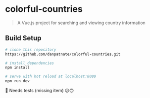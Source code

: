 # colorful-countries

> A Vue.js project for searching and viewing country information

## Build Setup

``` bash
# clone this repository
https://github.com/danpatnate/colorful-countries.git

# install dependencies
npm install

# serve with hot reload at localhost:8080
npm run dev
```

🚧 Needs tests (missing item) 😕🙃
